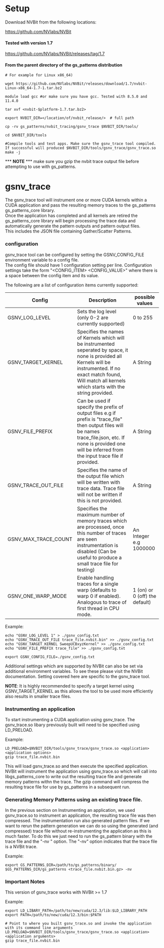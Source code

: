# Setup
Download NVBit from the following locations:

https://github.com/NVlabs/NVBit

#### Tested with version 1.7

https://github.com/NVlabs/NVBit/releases/tag/1.7

#### From the parent directory of the gs_patterns distribution

```
# For example for Linux x86_64)

wget https://github.com/NVlabs/NVBit/releases/download/1.7/nvbit-Linux-x86_64-1.7-1.tar.bz2
```


```
module load gcc #or make sure you have gcc. Tested with 8.5.0 and 11.4.0

tar xvf <nvbit-$platform-1.7.tar.bz2>

export NVBIT_DIR=</location/of/nvbit_release/>  # full path

cp -rv gs_patterns/nvbit_tracing/gsnv_trace $NVBIT_DIR/tools/

cd $NVBIT_DIR/tools

#Compile tools and test apps. Make sure the gsnv_trace tool compiled. If successful will produced $NVBIT_DIR/tools/gsnv_trace/gsnv_trace.so
make -j
```


*** <b>NOTE</b> *** make sure you gzip the nvbit trace output file before attempting to use with gs_patterns.

# gsnv_trace

The gsnv_trace tool will instrument one or more CUDA kernels within a CUDA application and pass the resulting memory traces to the gs_patterns gs_patterns_core library.  
Once the application has completed and all kernels are retired the gs_patterns_core library will begin processing the trace data and automatically generate the pattern outputs and pattern output files.  
This includes the JSON file containing Gather/Scatter Patterns.

###  configuration
gsnv_trace tool can be configured by setting the GSNV_CONFIG_FILE environment variable to a config file.  
The config file should have 1 configuration setting per line.  Configuration settings take the form "<CONFIG_ITEM> <CONFIG_VALUE>" where there is a space between the config item and its value.

The following are a list of configuration items currently supported:

| Config               | Description                                                                                                                                                                                                                | possible values                |
|----------------------|----------------------------------------------------------------------------------------------------------------------------------------------------------------------------------------------------------------------------|--------------------------------|
| GSNV_LOG_LEVEL       | Sets the log level (only 0-2 are currently supported)                                                                                                                                                                      | 0 to 255                       |
| GSNV_TARGET_KERNEL   | Specifies the names of Kernels which will be instrumented seperated by space, it none is provided all Kernels will be instrumented. If no exact match found, Will match all kernels which starts with the string provided. | A String                       |
| GSNV_FILE_PREFIX     | Can be used if specify the prefix of output files e.g if prefix is "trace_file" then output files will be names trace_file.json, etc. If none is provided one will be inferred from the input trace file if provided.      | A String                       |
| GSNV_TRACE_OUT_FILE  | Specifies the name of the output file which will be written with trace data. Trace file will not be written if this is not provided.                                                                                       | A String                       |
| GSNV_MAX_TRACE_COUNT | Specifies the maximum number of memory traces which are processed, once this number of traces are seen instrumentation is disabled (Can be useful to produce a small trace file for testing)                               | An Integer e.g 1000000         |
| GSNV_ONE_WARP_MODE   | Enable handling traces for a single warp (defaults to warp 0 if enabled). Analogous to trace of first thread in CPU mode.                                                                                                  | 1 (on) or 0 (off) the default) |



Example:

```
echo "GSNV_LOG_LEVEL 1" > ./gsnv_config.txt
echo "GSNV_TRACE_OUT_FILE trace_file.nvbit.bin" >> ./gsnv_config.txt
echo "GSNV_TARGET_KERNEL SweepUCBxyzKernel" >> ./gsnv_config.txt
echo "GSNV_FILE_PREFIX trace_file" >> ./gsnv_config.txt

export GSNV_CONFIG_FILE=./gsnv_config.txt
```

Additional settings which are supported by NVBit can also be set via additional environment variables.  To see these please visit the NVBit documentation.
Setting covered here are specific to the gsnv_trace tool.

<b>NOTE</b>: It is highly recommended to specify a target kernel using GSNV_TARGET_KERNEL as this allows the tool to be used more efficiently also results in smaller trace files.

### Instrumenting an application

To start instrumenting a CUDA application using gsnv_trace.  The gsnv_trace.so libary previously built will need to be specified using LD_PRELOAD. 

Example:

```
LD_PRELOAD=$NVBIT_DIR/tools/gsnv_trace/gsnv_trace.so <application> <application options>
gzip trace_file.nvbit.bin
```

This will load gsnv_trace.so and then execute the specified application. NVBit will instrument the application using gsnv_trace.so which will call into libgs_patterns_core to write out the resulting trace file and generate memory patterns withn the trace.
The gzip command will compress the resulting trace file for use by gs_patterns in a subsequent run.

### Generating Memory Patterns using an existing trace file.

In the previous section on Instrumenting an application, we used gsnv_trace.so to instrument an application, the resulting trace file was then compressed.
The instrumentation run also generated pattern files. 
If we want to rerun the pattern generation we can do so using the generated (and compressed) trace file without re-instrumenting the application as this is much faster.
To do this we just need to run the gs_pattern binary with the trace file and the "-nv " option.  The "-nv" option indicates that the trace file is a NVBit trace.  

Example:

```
export GS_PATTERNS_DIR=/path/to/gs_patterns/binary/
$GS_PATTERNS_DIR/gs_patterns <trace_file.nvbit.bin.gz> -nv
```

### Important Notes 

This version of gsnv_trace works with NVBit >= 1.7 

Example:

```
export LD_LIBARY_PATH=/path/to/new/cuda/12.3/lib:$LD_LIBRARY_PATH
export PATH=/path/to/new/cuda/12.3/bin:$PATH

# Point to where you built gsnv_trace.so and invoke the application with its command line arguments
LD_PRELOAD=$NVBIT_DIR/tools/gsnv_trace/gsnv_trace.so <application> <application arguments>
gzip trace_file.nvbit.bin
```

